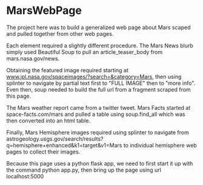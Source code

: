 # MarsWebPage

The project here was to build a generalized web page about Mars scaped and pulled together from other web pages.

Each element required a slightly different procedure.  The Mars News blurb simply used Beautiful Soup to pull an article_teaser_body from mars.nasa.gov/news.

Obtaining the featured image required starting at www.jpl.nasa.gov/spaceimages/?search=&category=Mars, then using splinter to navigate by partial text first to "FULL IMAGE" then to "more info".  Even then, soup needed to build the full url from a fragment scraped from this page.

The Mars weather report came from a twitter tweet.  Mars Facts started at space-facts.com/mars and pulled a table using soup.find_all which was then converted into an html table.

Finally, Mars Hemisphere images required using splinter to navigate from 
astrogeology.usgs.gov/search/results?q=hemisphere+enhanced&k1=target&v1=Mars to individual hemisphere web pages to collect their images.

Because this page uses a python flask app, we need to first start it up with the command python app.py, then bring up the page using url localhost:5000
